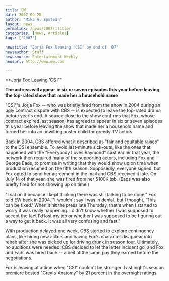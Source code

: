 ```yaml
---
title: EW
date: 2007-09-28
author: "Mika A. Epstein"
layout: news
permalink: /news/2007/:title/
categories: [News, Articles]
tags: ["2007"]

newstitle: "Jorja Fox leaving 'CSI' by end of '07"
newsauthor: Staff
newssource: Entertainment Weekly
newsurl: http://www.ew.com

---
```


**Jorja Fox Leaving 'CSI""

**The actress will appear in six or seven episodes this year before leaving the top-rated show that made her a household name**

"CSI"'s Jorja Fox -- who was briefly fired from the show in 2004 during an ugly contract dispute with CBS -- is expected to leave the top-rated drama before year's end. A source close to the show confirms that Fox, whose contract expired last season, has agreed to appear in six or seven episodes this year before leaving the show that made her a household name and turned her into an unwilling poster child for greedy TV actors.

Back in 2004, CBS offered what it described as "fair and equitable raises" to the CSI ensemble. To avoid last-minute sick-outs, like the ones that happened with the "Everybody Loves Raymond" cast earlier that year, the network then required many of the supporting actors, including Fox and George Eads, to promise in writing that they would show up on time when production resumed on the fifth season. Supposedly, everyone signed, but Fox opted to send her agreement in the mail and CBS received it late. On July 14 of that year, she was fired from her $100K job. (Eads was also briefly fired for not showing up on time.)

"I sat on it because I kept thinking there was still talking to be done," Fox told EW back in 2004. "I wouldn't say I was in denial, but I thought, 'This can be fixed.' When it hit the press late Thursday, that's when I started to worry it was really happening. I didn't know whether I was supposed to accept the fact I'd lost my job or whether I was supposed to be figuring out a way to get it back. It was all very confusing and fast."

With production delayed one week, CBS started to explore contingency plans, like hiring new actors and having Fox's character disappear into rehab after she was picked up for driving drunk in season four. Ultimately, no auditions were needed: CBS decided to let the letter incident go, and Fox and Eads was hired back -- albeit at the same pay they earned before the negotiations.

Fox is leaving at a time when "CSI" couldn't be stronger. Last night's season premiere bested "Grey's Anatomy" by 21 percent in the overnight ratings.
